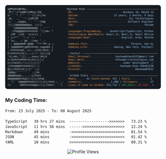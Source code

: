 <a href="https://github.com/HashaamKhan19/HashaamKhan19">
  <picture>
    <source media="(prefers-color-scheme: dark)" srcset="https://raw.githubusercontent.com/HashaamKhan19/HashaamKhan19/main/dark_mode.svg">
    <img alt="Hashaam Khan's GitHub Profile README" src="https://raw.githubusercontent.com/HashaamKhan19/HashaamKhan19/main/dark_mode.svg">
  </picture>
</a>

<h3>My Coding Time:</h1>
<!--START_SECTION:waka-->

```txt
From: 23 July 2025 - To: 08 August 2025

TypeScript   39 hrs 27 mins  ------------------>>>>>>>   73.23 %
JavaScript   11 hrs 58 mins  ------>>>>>>>>>>>>>>>>>>>   22.24 %
Markdown     49 mins         ->>>>>>>>>>>>>>>>>>>>>>>>   01.54 %
JSON         45 mins         ->>>>>>>>>>>>>>>>>>>>>>>>   01.42 %
YAML         10 mins         >>>>>>>>>>>>>>>>>>>>>>>>>   00.31 %
```

<!--END_SECTION:waka-->

<p align="center">
  <img src="https://komarev.com/ghpvc/?username=HashaamKhan19&color=grey&style=for-the-badge&abbreviated=true" alt="Profile Views"/>
</p>

